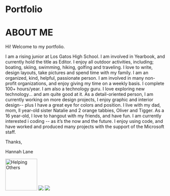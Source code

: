 # Portfolio

<!DOCTYPE html>
<html>

<h1 style="color:(244, 143, 177);">ABOUT ME</h1>


  <meta charset="UTF-8">
</head>
<body>

<p>Hi! Welcome to my portfolio.</p>



<p>I am a rising junior at Los Gatos High School. I am involved in Yearbook, and currently hold the title as Editor. I enjoy all outdoor activities, including; boating, skiing, swimming, hiking, golfing and traveling. I love to write, design layouts, take pictures and spend time with my family. I am an organized, kind, helpful, passionate person. I am involved in many non-profit organizations, and enjoy giving my time on a weekly basis. I complete 100+ hours/year. I am also a technology guru. I love exploring new technology... and am quite good at it. As a detail-oriented person, I am currently working on more design projects, I enjoy graphic and interior design-- plus I have a great eye for colors and position. I live with my dad, mom, ll year-old sister Natalie and 2 orange tabbies, Oliver and Tigger. As a 16 year-old, I love to hangout with my friends, and have fun. I am currently interested i coding -- as it’s the now and the future. I enjoy using code, and have worked and produced many projects with the support of the Microsoft staff.

Thanks,

Hannah Lane</p>


<img src="http://www.mercurynews.com/wp-content/uploads/2016/10/slgw1014house01.jpg?w=486" alt="Helping Others" style="width:100px;height:100px;">

<img src="https://media.giphy.com/media/TKqXCyRwqf0DC/giphy.gif"/>

<img src="https://media.giphy.com/media/l0HFkso2E6ty4naCs/giphy.gif"/>


</body>
</html>
